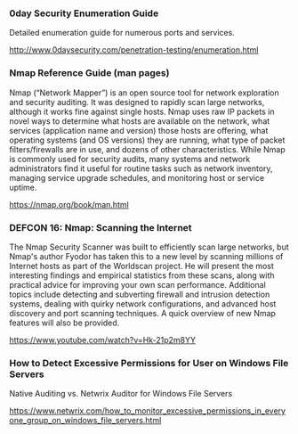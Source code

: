 ### 0day Security Enumeration Guide

Detailed enumeration guide for numerous ports and services.

http://www.0daysecurity.com/penetration-testing/enumeration.html

### Nmap Reference Guide (man pages)

Nmap (“Network Mapper”) is an open source tool for network exploration and security auditing. It was designed to rapidly scan large networks, although it works fine against single hosts. Nmap uses raw IP packets in novel ways to determine what hosts are available on the network, what services (application name and version) those hosts are offering, what operating systems (and OS versions) they are running, what type of packet filters/firewalls are in use, and dozens of other characteristics. While Nmap is commonly used for security audits, many systems and network administrators find it useful for routine tasks such as network inventory, managing service upgrade schedules, and monitoring host or service uptime.

https://nmap.org/book/man.html

### DEFCON 16: Nmap: Scanning the Internet

The Nmap Security Scanner was built to efficiently scan large networks, but Nmap's author Fyodor has taken this to a new level by scanning millions of Internet hosts as part of the Worldscan project. He will present the most interesting findings and empirical statistics from these scans, along with practical advice for improving your own scan performance. Additional topics include detecting and subverting firewall and intrusion detection systems, dealing with quirky network configurations, and advanced host discovery and port scanning techniques. A quick overview of new Nmap features will also be provided.

https://www.youtube.com/watch?v=Hk-21p2m8YY

### How to Detect Excessive Permissions for User on Windows File Servers

Native Auditing vs. Netwrix Auditor for Windows File Servers

https://www.netwrix.com/how_to_monitor_excessive_permissions_in_everyone_group_on_windows_file_servers.html

